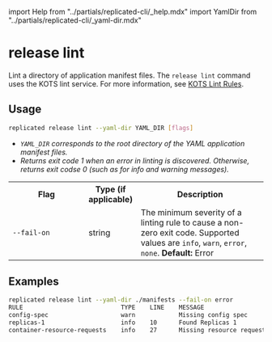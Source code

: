 import Help from "../partials/replicated-cli/_help.mdx"
import YamlDir from "../partials/replicated-cli/_yaml-dir.mdx"

# release lint

Lint a directory of application manifest files. The `release lint` command uses the KOTS lint service. For more information, see [KOTS Lint Rules](kots-lint).

## Usage
```bash
replicated release lint --yaml-dir YAML_DIR [flags]
```

* _`YAML_DIR` corresponds to the root directory of the YAML application manifest files._
* _Returns exit code 1 when an error in linting is discovered. Otherwise, returns exit codse 0 (such as for info and warning messages)._

<table>
  <tr>
    <th width="30%">Flag</th>
    <th width="20%">Type (if applicable)</th>
    <th width="50%">Description</th>
  </tr>
  <YamlDir/>
  <tr>
    <td><code>--fail-on</code></td>
    <td>string</td>
    <td>The minimum severity of a linting rule to cause a non-zero exit code. Supported values are <code>info</code>, <code>warn</code>, <code>error</code>, <code>none</code>. <strong>Default:</strong> Error</td>
  </tr>
  <Help/>
</table>

## Examples
```bash
replicated release lint --yaml-dir ./manifests --fail-on error
RULE                           TYPE    LINE    MESSAGE
config-spec                    warn            Missing config spec
replicas-1                     info    10      Found Replicas 1
container-resource-requests    info    27      Missing resource requests
```
